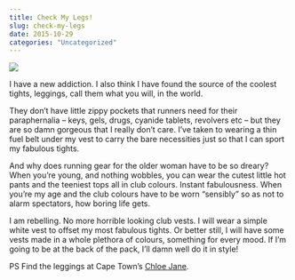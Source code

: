```yaml
---
title: Check My Legs!
slug: check-my-legs
date: 2015-10-29
categories: "Uncategorized"
---
```


<p><img src="http://res.cloudinary.com/dy6grlu8z/image/upload/v1558842033/vyypeacszqebqshweaz4.jpg"/></p>
<p>I have a new addiction. I also think I have found the source of the coolest tights, leggings, call them what you will, in the world.</p>
<p>They don’t have little zippy pockets that runners need for their paraphernalia – keys, gels, drugs, cyanide tablets, revolvers etc – but they are so damn gorgeous that I really don’t care. I’ve taken to wearing a thin fuel belt under my vest to carry the bare necessities just so that I can sport my fabulous tights.</p>
<p>And why does running gear for the older woman have to be so dreary? When you’re young, and nothing wobbles, you can wear the cutest little hot pants and the teeniest tops all in club colours. Instant fabulousness. When you’re my age and the club colours have to be worn “sensibly” so as not to alarm spectators, how boring life gets.</p>
<p>I am rebelling. No more horrible looking club vests. I will wear a simple white vest to offset my most fabulous tights. Or better still, I will have some vests made in a whole plethora of colours, something for every mood. If I’m going to be at the back of the pack, I’ll damn well do it in style!</p>
<p>PS Find the leggings at Cape Town’s <a href="http://chloejaneboutique.com/">Chloe Jane</a>.</p>







